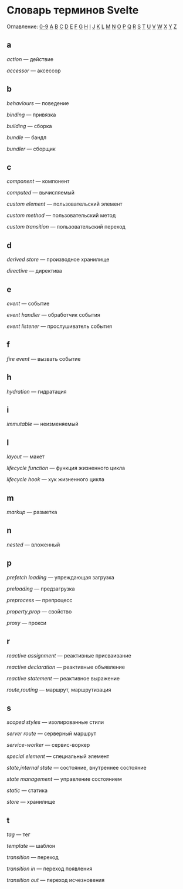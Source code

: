 # Словарь терминов Svelte

Оглавление: [0-9](#0-9) [A](#a) [B](#b) [C](#c) [D](#d) [E](#e) [F](#f) [G](#g) [H](#h) [I](#i) [J](#j) [K](#k) [L](#l) [M](#m) [N](#n) [O](#o) [P](#p) [Q](#q) [R](#r) [S](#s) [T](#t) [U](#u) [V](#v) [W](#w) [X](#x) [Y](#y) [Z](#z)

## a
*action* — действие

*accessor* — аксессор

## b

*behaviours* — поведение

*binding* — привязка

*building*  — сборка 

*bundle* — бандл

*bundler* — сборщик

## c
*component* — компонент

*computed* — вычисляемый

*сustom element* — пользовательский элемент

*сustom method* — пользовательский метод

*сustom transition* — пользовательский переход

## d
*derived store* — производное хранилище

*directive* — директива

## e
*event* — событие

*event handler* — обработчик события

*event listener* — прослушиватель события

## f
*fire event* — вызвать событие

## h
*hydration* — гидратация

## i
*immutable* — неизменяемый

## l
*layout* — макет

*lifecycle function* — функция жизненного цикла

*lifecycle hook* — хук жизненного цикла

## m
*markup* — разметка

## n
*nested* — вложенный

## p
*prefetch loading* — упреждающая загрузка 

*preloading* — предзагрузка 

*preprocess* — препроцесс 

*property*,*prop* — свойство

*proxy* — прокси

## r
*reactive assignment* — реактивные присваивание

*reactive declaration* — реактивные объявление

*reactive statement* — реактивное выражение

*route*,*routing* — маршрут, маршрутизация

## s
*scoped styles* — изолированные стили

*server route* — серверный маршрут

*service-worker* — сервис-воркер

*special element* — специальный элемент

*state*,*internal state* — состояние, внутреннее состояние

*state management* — управление состоянием

*static* — статика

*store* — хранилище

## t
*tag* — тег

*template* — шаблон

*transition* — переход

*transition in* — переход появления

*transition out* — переход исчезновения